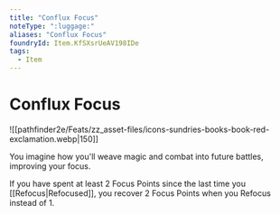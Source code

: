 ```yaml
---
title: "Conflux Focus"
noteType: ":luggage:"
aliases: "Conflux Focus"
foundryId: Item.KfSXsrUeAV198IDe
tags:
  - Item
---
```


# Conflux Focus
![[pathfinder2e/Feats/zz_asset-files/icons-sundries-books-book-red-exclamation.webp|150]]

You imagine how you'll weave magic and combat into future battles, improving your focus.

If you have spent at least 2 Focus Points since the last time you [[Refocus|Refocused]], you recover 2 Focus Points when you Refocus instead of 1.

